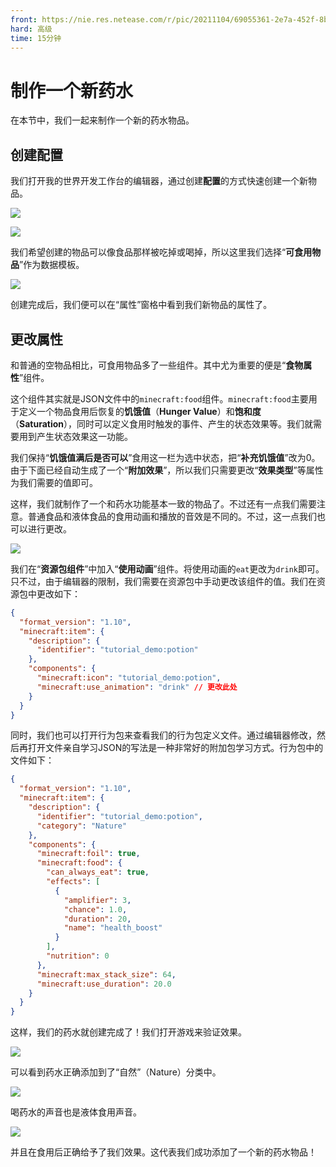 ```yaml
---
front: https://nie.res.netease.com/r/pic/20211104/69055361-2e7a-452f-8b1a-f23e1262a03a.jpg
hard: 高级
time: 15分钟
---
```


# 制作一个新药水

在本节中，我们一起来制作一个新的药水物品。

## 创建配置

我们打开我的世界开发工作台的编辑器，通过创建**配置**的方式快速创建一个新物品。

![](./images/9.1_item_config.png)

![](./images/9.2_potion_create.png)

我们希望创建的物品可以像食品那样被吃掉或喝掉，所以这里我们选择“**可食用物品**”作为数据模板。

![](./images/9.2_potion_created.png)

创建完成后，我们便可以在“属性”窗格中看到我们新物品的属性了。

## 更改属性

和普通的空物品相比，可食用物品多了一些组件。其中尤为重要的便是“**食物属性**”组件。

这个组件其实就是JSON文件中的`minecraft:food`组件。`minecraft:food`主要用于定义一个物品食用后恢复的**饥饿值**（**Hunger Value**）和**饱和度**（**Saturation**），同时可以定义食用时触发的事件、产生的状态效果等。我们就需要用到产生状态效果这一功能。

我们保持“**饥饿值满后是否可以**”食用这一栏为选中状态，把“**补充饥饿值**”改为0。由于下面已经自动生成了一个“**附加效果**”，所以我们只需要更改“**效果类型**”等属性为我们需要的值即可。

这样，我们就制作了一个和药水功能基本一致的物品了。不过还有一点我们需要注意。普通食品和液体食品的食用动画和播放的音效是不同的。不过，这一点我们也可以进行更改。

![](./images/9.2_potion_modded.png)

我们在“**资源包组件**”中加入“**使用动画**”组件。将使用动画的`eat`更改为`drink`即可。只不过，由于编辑器的限制，我们需要在资源包中手动更改该组件的值。我们在资源包中更改如下：

```json
{
  "format_version": "1.10",
  "minecraft:item": {
    "description": {
      "identifier": "tutorial_demo:potion"
    },
    "components": {
      "minecraft:icon": "tutorial_demo:potion",
      "minecraft:use_animation": "drink" // 更改此处
    }
  }
}
```

同时，我们也可以打开行为包来查看我们的行为包定义文件。通过编辑器修改，然后再打开文件亲自学习JSON的写法是一种非常好的附加包学习方式。行为包中的文件如下：

```json
{
  "format_version": "1.10",
  "minecraft:item": {
    "description": {
      "identifier": "tutorial_demo:potion",
      "category": "Nature"
    },
    "components": {
      "minecraft:foil": true,
      "minecraft:food": {
        "can_always_eat": true,
        "effects": [
          {
            "amplifier": 3,
            "chance": 1.0,
            "duration": 20,
            "name": "health_boost"
          }
        ],
        "nutrition": 0
      },
      "minecraft:max_stack_size": 64,
      "minecraft:use_duration": 20.0
    }
  }
}
```

这样，我们的药水就创建完成了！我们打开游戏来验证效果。

![](./images/9.2_potion_in-game.png)

可以看到药水正确添加到了“自然”（Nature）分类中。

![](./images/9.2_potion_drunk.png)

喝药水的声音也是液体食用声音。

![](./images/9.2_potion_effect.png)

并且在食用后正确给予了我们效果。这代表我们成功添加了一个新的药水物品！